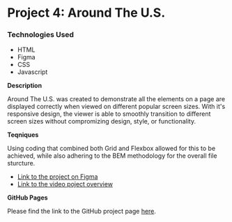 # Project 4: Around The U.S.

### Technologies Used

- HTML
- Figma
- CSS
- Javascript

**Description**

Around The U.S. was created to demonstrate all the elements on a page are displayed correctly when viewed on different popular screen sizes. With it's responsive design, the viewer is able to smoothly transition to different screen sizes without compromizing design, style, or functionality.

**Teqniques**

Using coding that combined both Grid and Flexbox allowed for this to be achieved, while also adhering to the BEM methodology for the overall file sturcture.

- [Link to the project on Figma](https://www.figma.com/design/EO5AaNCuzzFL7X5gSY7HwQ/Sprint-4_-Around-The-U.S.-_-desktop-%2B-mobile?node-id=0-1&p=f&t=0hum0ZKaMONkJqXU-0)
- [Link to the video poject overview](https://drive.google.com/file/d/1-SuQPeBQKOZyRb8kMXj7m5VdaGIiRvBH/view?usp=drivesdk)

**GitHub Pages**

Please find the link to the GitHub project page [here](https://russelpugh.github.io/se_project_aroundtheus/).
